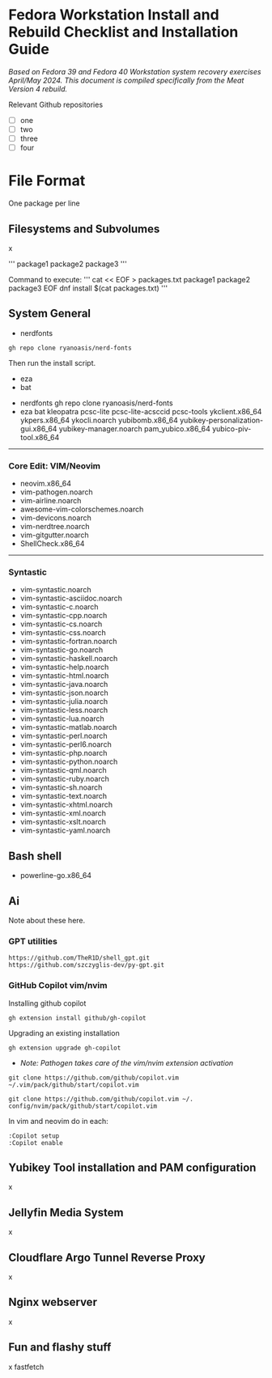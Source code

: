 # Fedora Workstation Install and Rebuild Checklist and Installation Guide
*Based on Fedora 39 and Fedora 40 Workstation system recovery exercises April/May 2024. This document is compiled specifically from the Meat Version 4 rebuild.*

Relevant Github repositories
- [ ] one
- [ ] two
- [ ] three
- [ ] four
# File Format
One package per line

## Filesystems and Subvolumes
x


'''
package1
package2
package3
'''

Command to execute:
'''
cat << EOF > packages.txt
package1
package2
package3
EOF
dnf install $(cat packages.txt)
'''

## System General
* nerdfonts 
```
gh repo clone ryanoasis/nerd-fonts
```
Then run the install script.

* eza
* bat
- nerdfonts
   gh repo clone ryanoasis/nerd-fonts
- eza
bat
kleopatra
pcsc-lite
pcsc-lite-acsccid
pcsc-tools
ykclient.x86_64
ykpers.x86_64
ykocli.noarch
yubibomb.x86_64
yubikey-personalization-gui.x86_64
yubikey-manager.noarch
pam_yubico.x86_64
yubico-piv-tool.x86_64

___

 ### Core Edit: VIM/Neovim
* neovim.x86_64
* vim-pathogen.noarch
* vim-airline.noarch
* awesome-vim-colorschemes.noarch
* vim-devicons.noarch
* vim-nerdtree.noarch
* vim-gitgutter.noarch
* ShellCheck.x86_64

 ___
 ### Syntastic
* vim-syntastic.noarch
* vim-syntastic-asciidoc.noarch
* vim-syntastic-c.noarch
* vim-syntastic-cpp.noarch
* vim-syntastic-cs.noarch
* vim-syntastic-css.noarch
* vim-syntastic-fortran.noarch
* vim-syntastic-go.noarch
* vim-syntastic-haskell.noarch
* vim-syntastic-help.noarch
* vim-syntastic-html.noarch
* vim-syntastic-java.noarch
* vim-syntastic-json.noarch
* vim-syntastic-julia.noarch
* vim-syntastic-less.noarch
* vim-syntastic-lua.noarch
* vim-syntastic-matlab.noarch
* vim-syntastic-perl.noarch
* vim-syntastic-perl6.noarch
* vim-syntastic-php.noarch
* vim-syntastic-python.noarch
* vim-syntastic-qml.noarch
* vim-syntastic-ruby.noarch
* vim-syntastic-sh.noarch
* vim-syntastic-text.noarch
* vim-syntastic-xhtml.noarch
* vim-syntastic-xml.noarch
* vim-syntastic-xslt.noarch
* vim-syntastic-yaml.noarch


## Bash shell
* powerline-go.x86_64


## Ai
Note about these here.

### GPT utilities
```
https://github.com/TheR1D/shell_gpt.git
https://github.com/szczyglis-dev/py-gpt.git
```

### GitHub Copilot vim/nvim
Installing github copilot 

```
gh extension install github/gh-copilot
```

Upgrading an existing installation
```
gh extension upgrade gh-copilot
```

* *Note: Pathogen takes care of the vim/nvim extension activation*

 ```
 git clone https://github.com/github/copilot.vim ~/.vim/pack/github/start/copilot.vim
```
 
 ``` 
 git clone https://github.com/github/copilot.vim ~/. config/nvim/pack/github/start/copilot.vim
```

In vim and neovim do in each:
```
:Copilot setup
:Copilot enable
```

## Yubikey Tool installation and PAM configuration
x

## Jellyfin Media System
x

## Cloudflare Argo Tunnel Reverse Proxy 
x

## Nginx webserver 
x

## Fun and flashy stuff
x
fastfetch